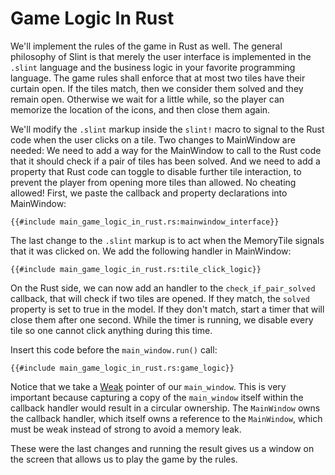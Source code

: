 # Game Logic In Rust

We'll implement the rules of the game in Rust as well. The general philosophy of Slint is that merely the user
interface is implemented in the `.slint` language and the business logic in your favorite programming
language. The game rules shall enforce that at most two tiles have their curtain open. If the tiles match, then we
consider them solved and they remain open. Otherwise we wait for a little while, so the player can memorize
the location of the icons, and then close them again.

We'll modify the `.slint` markup inside the `slint!` macro to signal to the Rust code when the user clicks on a tile.
Two changes to <span class="hljs-title">MainWindow</span> are needed: We need to add a way for the MainWindow to call to the Rust code that it should
check if a pair of tiles has been solved. And we need to add a property that Rust code can toggle to disable further
tile interaction, to prevent the player from opening more tiles than allowed. No cheating allowed! First, we paste
the callback and property declarations into <span class="hljs-title">MainWindow</span>:

```slint
{{#include main_game_logic_in_rust.rs:mainwindow_interface}}
```

The last change to the `.slint` markup is to act when the <span class="hljs-title">MemoryTile</span> signals that it was clicked on.
We add the following handler in <span class="hljs-title">MainWindow</span>:

```slint
{{#include main_game_logic_in_rust.rs:tile_click_logic}}
```

On the Rust side, we can now add an handler to the `check_if_pair_solved` callback, that will check if
two tiles are opened. If they match, the `solved` property is set to true in the model. If they don't
match, start a timer that will close them after one second. While the timer is running, we disable every tile so
one cannot click anything during this time.

Insert this code before the `main_window.run()` call:

```rust,noplayground
{{#include main_game_logic_in_rust.rs:game_logic}}
```

Notice that we take a [Weak](https://sixtyfps.io/docs/rust/sixtyfps/struct.weak) pointer of our `main_window`. This is very
important because capturing a copy of the `main_window` itself within the callback handler would result in a circular ownership.
The `MainWindow` owns the callback handler, which itself owns a reference to the `MainWindow`, which must be weak
instead of strong to avoid a memory leak.

These were the last changes and running the result gives us a window on the screen that allows us
to play the game by the rules.
